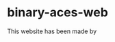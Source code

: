 # binary-aces-web
This website has been made by
<!-- <a href="https://github.com/itsSnehaM">
  <img src="https://avatars.githubusercontent.com/u/71477110?v=4">
</a>
<a href="https://github.com/AmitSamui">
  <img src="https://avatars.githubusercontent.com/u/73812752?v=4">
</a> -->
